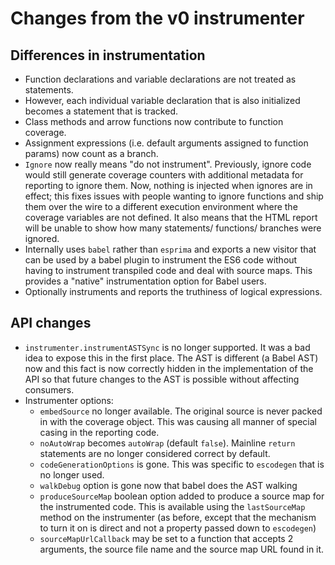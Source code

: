 # Changes from the v0 instrumenter

## Differences in instrumentation

-   Function declarations and variable declarations are not treated as statements.
-   However, each individual variable declaration that is also initialized becomes
    a statement that is tracked.
-   Class methods and arrow functions now contribute to function coverage.
-   Assignment expressions (i.e. default arguments assigned to function params)
    now count as a branch.
-   `Ignore` now really means "do not instrument". Previously, ignore code would
    still generate coverage counters with additional metadata for reporting to
    ignore them. Now, nothing is injected when ignores are in effect; this fixes
    issues with people wanting to ignore functions and ship them over the wire
    to a different execution environment where the coverage variables are not
    defined. It also means that the HTML report will be unable to show how many
    statements/ functions/ branches were ignored.
-   Internally uses `babel` rather than `esprima` and exports a new visitor
    that can be used by a babel plugin to instrument the ES6 code without
    having to instrument transpiled code and deal with source maps. This provides
    a "native" instrumentation option for Babel users.
-   Optionally instruments and reports the truthiness of logical expressions.

## API changes

-   `instrumenter.instrumentASTSync` is no longer supported. It was a bad idea to
    expose this in the first place. The AST is different (a Babel AST) now and this
    fact is now correctly hidden in the implementation of the API so that future
    changes to the AST is possible without affecting consumers.
-   Instrumenter options:
    -   `embedSource` no longer available. The original source is never packed in
        with the coverage object. This was causing all manner of special casing
        in the reporting code.
    -   `noAutoWrap` becomes `autoWrap` (default `false`). Mainline `return` statements
        are no longer considered correct by default.
    -   `codeGenerationOptions` is gone. This was specific to `escodegen` that is no
        longer used.
    -   `walkDebug` option is gone now that babel does the AST walking
    -   `produceSourceMap` boolean option added to produce a source map for the
        instrumented code. This is available using the `lastSourceMap` method
        on the instrumenter (as before, except that the mechanism to turn it on is
        direct and not a property passed down to `escodegen`)
    -   `sourceMapUrlCallback` may be set to a function that accepts 2 arguments,
        the source file name and the source map URL found in it.
